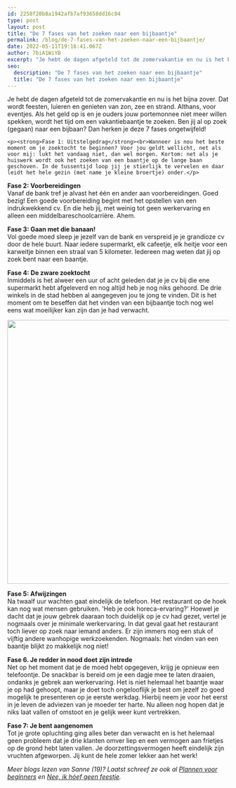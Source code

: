 ```yaml
---
id: 2258f20b8a1942afb7af93658dd16c84
type: post
layout: post
title: "De 7 fases van het zoeken naar een bijbaantje"
permalink: /blog/de-7-fases-van-het-zoeken-naar-een-bijbaantje/
date: 2022-05-11T19:16:41.067Z
author: 7biA1WiYB
excerpt: "Je hebt de dagen afgeteld tot de zomervakantie en nu is het bijna zover. Dat wordt feesten, luieren en genieten van zon, zee en strand. Althans, voor eventjes. Als het geld op is en je ouders jouw portemonnee niet meer willen spekken, wordt het tijd om een vakantiebaantje te zoeken. Ben jij al op zoek (gegaan) naar een bijbaan? Dan herken je deze 7 fases ongetwijfeld!  "
seo:
  description: "De 7 fases van het zoeken naar een bijbaantje"
  title: "De 7 fases van het zoeken naar een bijbaantje"
---
```

Je hebt de dagen afgeteld tot de zomervakantie en nu is het bijna zover. Dat wordt feesten, luieren en genieten van zon, zee en strand. Althans, voor eventjes. Als het geld op is en je ouders jouw portemonnee niet meer willen spekken, wordt het tijd om een vakantiebaantje te zoeken. Ben jij al op zoek (gegaan) naar een bijbaan? Dan herken je deze 7 fases ongetwijfeld!  

    <p><strong>Fase 1: Uitstelgedrag</strong><br>Wanneer is nou het beste moment om je zoektocht te beginnen? Voor jou geldt wellicht, net als voor mij: lukt het vandaag niet, dan wel morgen. Kortom: net als je huiswerk wordt ook het zoeken van een baantje op de lange baan geschoven. In de tussentijd loop jij je stierlijk te vervelen en daar leidt het hele gezin (met name je kleine broertje) onder.</p>
<p><strong>Fase 2: Voorbereidingen</strong><br>Vanaf de bank tref je alvast het één en ander aan voorbereidingen. Goed bezig! Een goede voorbereiding begint met het opstellen van een indrukwekkend cv. En die heb jij, met weinig tot geen werkervaring en alleen een middelbareschoolcarrière. Ahem.</p>
<p><strong>Fase 3: Gaan met die banaan!</strong><br>Vol goede moed sleep je jezelf van de bank en verspreid je je grandioze cv door de hele buurt. Naar iedere supermarkt, elk cafeetje, elk heitje voor een karweitje binnen een straal van 5 kilometer. Iedereen mag weten dat jij op zoek bent naar een baantje.</p>
<p><strong>Fase 4: De zware zoektocht</strong><br>Inmiddels is het alweer een uur of acht geleden dat je je cv bij die ene supermarkt hebt afgeleverd en nog altijd heb je nog niks gehoord. De drie winkels in de stad hebben al aangegeven jou te jong te vinden. Dit is het moment om te beseffen dat het vinden van een bijbaantje toch nog wel eens wat moeilijker kan zijn dan je had verwacht.  </p>
<p><div class="media media-element-container media-default"><div id="file-19485" class="file file-image file-image-png">

        
  
  <div class="content">
    <img height="2848" width="2744" style="width: 578px; height: 600px;" class="media-element file-default" src="https://7dagen.netlify.app/sites/default/files/IMG_2344b_1.png" alt="">  </div>

  
</div>
</div>
<p><strong>Fase 5: Afwijzingen</strong><br>Na twaalf uur wachten gaat eindelijk de telefoon. Het restaurant op de hoek kan nog wat mensen gebruiken. 'Heb je ook horeca-ervaring?' Hoewel je dacht dat je jouw gebrek daaraan toch duidelijk op je cv had gezet, vertel je nogmaals over je minimale werkervaring. In dat geval gaat het restaurant toch liever op zoek naar iemand anders. Er zijn immers nog een stuk of vijftig andere wanhopige werkzoekenden. Nogmaals: het vinden van een baantje blijkt zo makkelijk nog niet!</p>
<p><strong>Fase 6. Je redder in nood doet zijn intrede</strong><br>Net op het moment dat je de moed hebt opgegeven, krijg je opnieuw een telefoontje. De snackbar is bereid om je een dagje mee te laten draaien, ondanks je gebrek aan werkervaring. Het is niet helemaal het baantje waar je op had gehoopt, maar je doet toch ongelooflijk je best om jezelf zo goed mogelijk te presenteren op je eerste werkdag. Hierbij neem je voor het eerst in je leven de adviezen van je moeder ter harte. Nu alleen nog hopen dat je niks laat vallen of omstoot en je gelijk weer kunt vertrekken.</p>
<p><strong>Fase 7: Je bent aangenomen</strong><br>Tot je grote opluchting ging alles beter dan verwacht en is het helemaal geen probleem dat je drie klanten omver liep en een vermogen aan frietjes op de grond hebt laten vallen. Je doorzettingsvermogen heeft eindelijk zijn vruchten afgeworpen. Jij kunt de hele zomer lekker aan het werk!</p>
<p><em>Meer blogs lezen van Sanne (19)? Laatst schreef ze ook al <a href="/node/7393">Plannen voor beginners</a> en <a href="/node/7870">Nee, ik hóef geen feestje</a>.</em></p>  
